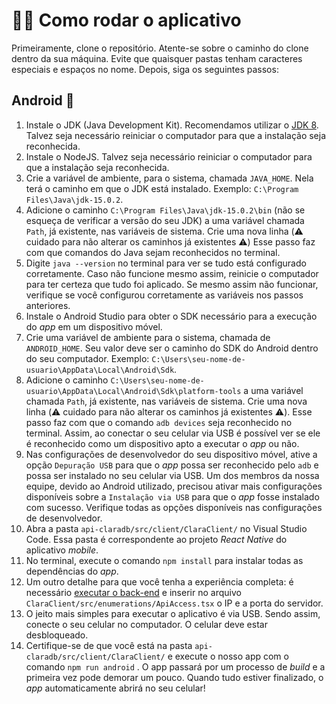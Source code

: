 # :running_woman: Como rodar o aplicativo

Primeiramente, clone o repositório. Atente-se sobre o caminho do clone dentro da sua máquina. Evite que quaisquer pastas tenham caracteres especiais e espaços no nome. Depois, siga os seguintes passos:

## Android :robot:

1. Instale o JDK (Java Development Kit). Recomendamos utilizar o [JDK 8](https://www.oracle.com/br/java/technologies/javase/javase8-archive-downloads.html). Talvez seja necessário reiniciar o computador para que a instalação seja reconhecida.
2. Instale o NodeJS. Talvez seja necessário reiniciar o computador para que a instalação seja reconhecida.
3. Crie a variável de ambiente, para o sistema, chamada ```JAVA_HOME```. Nela terá o caminho em que o JDK está instalado. Exemplo: ```C:\Program Files\Java\jdk-15.0.2```.
4. Adicione o caminho ```C:\Program Files\Java\jdk-15.0.2\bin``` (não se esqueça de verificar a versão do seu JDK) a uma variável chamada ```Path```, já existente, nas variáveis de sistema. Crie uma nova linha (:warning: cuidado para não alterar os caminhos já existentes :warning:) Esse passo faz com que comandos do Java sejam reconhecidos no terminal.
5. Digite ```java --version``` no terminal para ver se tudo está configurado corretamente. Caso não funcione mesmo assim, reinicie o computador para ter certeza que tudo foi aplicado. Se mesmo assim não funcionar, verifique se você configurou corretamente as variáveis nos passos anteriores.
6. Instale o Android Studio para obter o SDK necessário para a execução do *app* em um dispositivo móvel.
7. Crie uma variável de ambiente para o sistema, chamada de `ANDROID_HOME`. Seu valor deve ser o caminho do SDK do Android dentro do seu computador. Exemplo: `C:\Users\seu-nome-de-usuario\AppData\Local\Android\Sdk`.
8. Adicione o caminho `C:\Users\seu-nome-de-usuario\AppData\Local\Android\Sdk\platform-tools` a uma variável chamada ```Path```, já existente, nas variáveis de sistema. Crie uma nova linha (:warning: cuidado para não alterar os caminhos já existentes :warning:). Esse passo faz com que o comando `adb devices` seja reconhecido no terminal. Assim, ao conectar o seu celular via USB é possível ver se ele é reconhecido como um dispositivo apto a executar o *app* ou não.
9. Nas configurações de desenvolvedor do seu dispositivo móvel, ative a opção `Depuração USB` para que o *app* possa ser reconhecido pelo `adb` e possa ser instalado no seu celular via USB. Um dos membros da nossa equipe, devido ao Android utilizado, precisou ativar mais configurações disponíveis sobre a `Instalação via USB` para que o *app* fosse instalado com sucesso. Verifique todas as opções disponíveis nas configurações de desenvolvedor.
10. Abra a pasta `api-claradb/src/client/ClaraClient/` no Visual Studio Code. Essa pasta é correspondente ao projeto *React Native* do aplicativo *mobile*.
11. No terminal, execute o comando ```npm install``` para instalar todas as dependências do *app*.
12. Um outro detalhe para que você tenha a experiência completa: é necessário [executar o back-end](https://github.com/barbaraport/api-claradb/tree/main/src/server) e inserir no arquivo ```ClaraClient/src/enumerations/ApiAccess.tsx``` o IP e a porta do servidor.
13. O jeito mais simples para executar o aplicativo é via USB. Sendo assim, conecte o seu celular no computador. O celular deve estar desbloqueado.
14. Certifique-se de que você está na pasta `api-claradb/src/client/ClaraClient/` e execute o nosso app com o comando ```npm run android``` . O app passará por um processo de *build* e a primeira vez pode demorar um pouco. Quando tudo estiver finalizado, o *app* automaticamente abrirá no seu celular!

